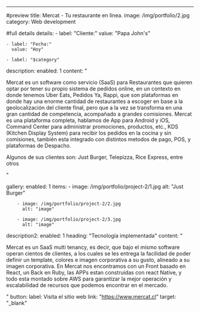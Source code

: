 ---
#preview
title: Mercat - Tu restaurante en línea.
image: /img/portfolio/2.jpg
category: Web development

#full details
details:
    - label: "Cliente:"
      value: "Papa John's"

    - label: "Fecha:"
      value: "Hoy"

    - label: "$category"

description:
    enabled: 1
    content: "
        <p>Mercat es un software como servicio (SaaS) para Restaurantes que quieren optar por tener su propio sistema de pedidos online, en un contexto en donde tenemos Uber Eats, Pedidos Ya, Rappi, que son plataformas en donde hay una enorme cantidad de restaurantes a escoger en base a la geolocalización del cliente final, pero que a la vez se transforma en una gran cantidad de competencia, acompañado a grandes comisiones. Mercat es una plataforma completa, hablamos de App para Android y iOS, Command Center para administrar promociones, productos, etc., KDS (Kitchen Display System) para recibir los pedidos en la cocina y sin comisiones, también esta integrado con distintos metodos de pago, POS, y plataformas de Despacho.</p>
        <p>Algunos de sus clientes son: Just Burger, Telepizza, Rice Express, entre otros</p>
    "

gallery: 
    enabled: 1
    items:
        - image: /img/portfolio/project-2/1.jpg
          alt: "Just Burger"

        - image: /img/portfolio/project-2/2.jpg
          alt: "image"

        - image: /img/portfolio/project-2/3.jpg
          alt: "image"

description2:
    enabled: 1
    heading: "Tecnología implementada"
    content: "
        <p>
          Mercat es un SaaS multi tenancy, es decir, que bajo el mismo software operan cientos de clientes, a los cuales se les entrega la facilidad de poder definir un template, colores e imagen corporativa a su gusto, alineado a su imagen corporativa. En Mercat nos encontramos con un Front basado en React, un Back en Ruby, las APPs estan construidas con react Native, y todo esta montado sobre AWS para garantizar la mejor operación y escalabilidad de recursos que podemos encontrar en el mercado.
        </p>
    "
    button:
        label: Visita el sitio web
        link: "https://www.mercat.cl"
        target: "_blank"

